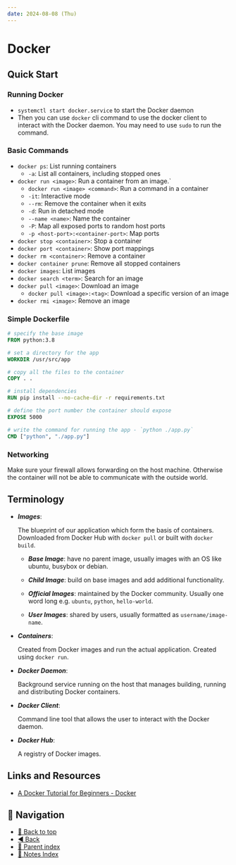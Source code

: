 ```yaml
---
date: 2024-08-08 (Thu)
---
```


# Docker

## Quick Start

### Running Docker

- `systemctl start docker.service` to start the Docker daemon
- Then you can use `docker` cli command to use the docker client to interact
  with the Docker daemon. You may need to use `sudo` to run the command.

### Basic Commands

- `docker ps`: List running containers
  - `-a`: List all containers, including stopped ones
- `docker run <image>`: Run a container from an image.`
  - `docker run <image> <command>`: Run a command in a container
  - `-it`: Interactive mode
  - `--rm`: Remove the container when it exits
  - `-d`: Run in detached mode
  - `--name <name>`: Name the container
  - `-P`: Map all exposed ports to random host ports
  - `-p <host-port>:<container-port>`: Map ports
- `docker stop <container>`: Stop a container
- `docker port <container>`: Show port mappings
- `docker rm <container>`: Remove a container
- `docker container prune`: Remove all stopped containers
- `docker images`: List images
- `docker search <term>`: Search for an image
- `docker pull <image>`: Download an image
  - `docker pull <image>:<tag>`: Download a specific version of an image
- `docker rmi <image>`: Remove an image

### Simple Dockerfile

```dockerfile
# specify the base image
FROM python:3.8

# set a directory for the app
WORKDIR /usr/src/app

# copy all the files to the container
COPY . .

# install dependencies
RUN pip install --no-cache-dir -r requirements.txt

# define the port number the container should expose
EXPOSE 5000

# write the command for running the app - `python ./app.py`
CMD ["python", "./app.py"]
```

### Networking

Make sure your firewall allows forwarding on the host machine. Otherwise the
container will not be able to communicate with the outside world.

## Terminology

- **_Images_**:

  The blueprint of our application which form the basis of containers.
  Downloaded from Docker Hub with `docker pull` or built with `docker build`.

  - **_Base Image_**: have no parent image, usually images with an OS like
    ubuntu, busybox or debian.

  - **_Child Image_**: build on base images and add additional functionality.

  - **_Official Images_**: maintained by the Docker community. Usually one word
    long e.g. `ubuntu`, `python`, `hello-world`.

  - **_User Images_**: shared by users, usually formatted as
    `username/image-name`.

- **_Containers_**:

  Created from Docker images and run the actual application. Created using
  `docker run`.

- **_Docker Daemon_**:

  Background service running on the host that manages building, running and
  distributing Docker containers.

- **_Docker Client_**:

  Command line tool that allows the user to interact with the Docker daemon.

- **_Docker Hub_**:

  A registry of Docker images.

## Links and Resources

- [A Docker Tutorial for Beginners - Docker](https://docker-curriculum.com/)

## 🧭 Navigation

- [🔼 Back to top](#docker)
- [◀️ Back](../../index.md)
- [🔖 Parent index](../../index.md)
- [📑 Notes Index](../../index.md)
